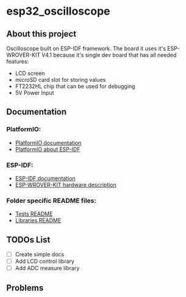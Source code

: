 # esp32_oscilloscope

## About this project
 Oscilloscope built on ESP-IDF framework. The board it uses it's ESP-WROVER-KIT V4.1 because it's single dev board that has all needed features: 
 

 - LCD screen
 - microSD card slot for storing values
 - FT2232HL chip that can be used for debugging
 - 5V Power Input

## Documentation
### PlatformIO:

 - [PlatformIO documentation](https://docs.platformio.org/en/latest/what-is-platformio.html)
 - [PlatformIO about ESP-IDF](https://docs.platformio.org/en/latest/frameworks/espidf.html)

### ESP-IDF:

 - [ESP-IDF documentation](https://docs.espressif.com/projects/esp-idf/en/latest/esp32/index.html)
 - [ESP-WROVER-KIT hardware description](https://docs.espressif.com/projects/esp-idf/en/latest/esp32/hw-reference/esp32/get-started-wrover-kit.html)

### Folder specific README files:

 - [Tests README](test/README.md)
 - [Libraries README](lib/README)

## TODOs List

 - [ ] Create simple docs
 - [ ] Add LCD control library
 - [ ] Add ADC measure library

## Problems

